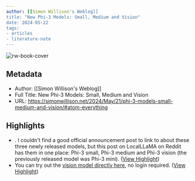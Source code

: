 ```yaml
---
author: [[Simon Willison's Weblog]]
title: "New Phi-3 Models: Small, Medium and Vision"
date: 2024-05-22
tags: 
- articles
- literature-note
---
```

![rw-book-cover](https://simonwillison.net/favicon.ico)

## Metadata
- Author: [[Simon Willison's Weblog]]
- Full Title: New Phi-3 Models: Small, Medium and Vision
- URL: https://simonwillison.net/2024/May/21/phi-3-models-small-medium-and-vision/#atom-everything

## Highlights
- . I couldn't find a good official announcement post to link to about these three newly released models, but this post on LocalLLaMA on Reddit has them in one place: Phi-3 small, Phi-3 medium and Phi-3 vision (the previously released model was Phi-3 mini). ([View Highlight](https://read.readwise.io/read/01hyee8q0qk4nz25bapr39xy65))
- You can try out the [vision model directly here](https://ai.azure.com/explore/models/Phi-3-vision-128k-instruct/version/1/registry/azureml), no login required. ([View Highlight](https://read.readwise.io/read/01hyee8rhjxgbj1nkkdpdq4x3c))
